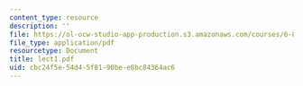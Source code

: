 ```yaml
---
content_type: resource
description: ''
file: https://ol-ocw-studio-app-production.s3.amazonaws.com/courses/6-896-theory-of-parallel-hardware-sma-5511-spring-2004/cbc24f5e54d45f8190bee8bc84364ac6_lect1.pdf
file_type: application/pdf
resourcetype: Document
title: lect1.pdf
uid: cbc24f5e-54d4-5f81-90be-e8bc84364ac6
---
```

